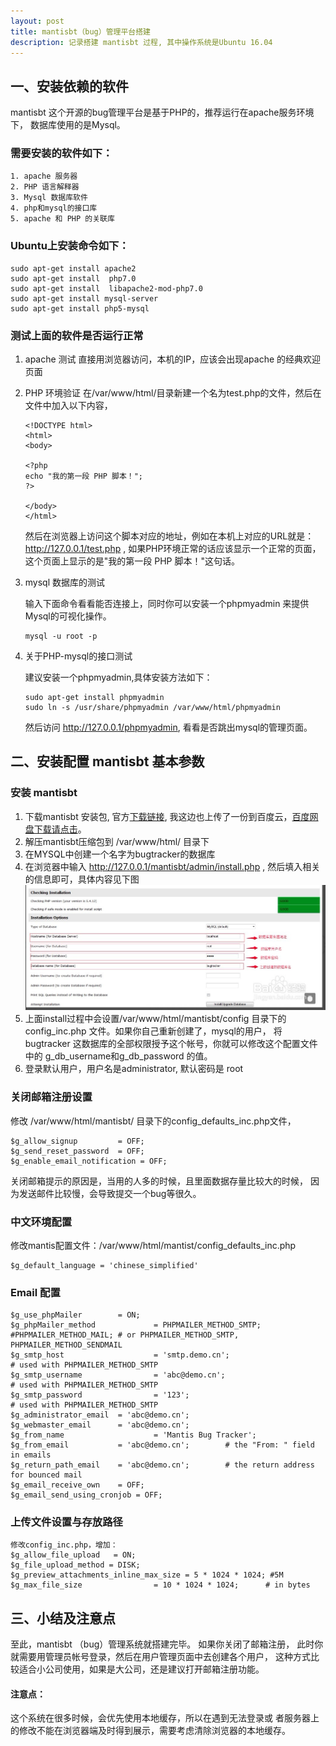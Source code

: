 ```yaml
---
layout: post
title: mantisbt（bug）管理平台搭建
description: 记录搭建 mantisbt 过程, 其中操作系统是Ubuntu 16.04
---
```


## 一、安装依赖的软件
mantisbt 这个开源的bug管理平台是基于PHP的，推荐运行在apache服务环境下，
数据库使用的是Mysql。

### 需要安装的软件如下：
	1. apache 服务器
	2. PHP 语言解释器
	3. Mysql 数据库软件
	4. php和mysql的接口库
	5. apache 和 PHP 的关联库

### Ubuntu上安装命令如下：

```
sudo apt-get install apache2
sudo apt-get install  php7.0
sudo apt-get install  libapache2-mod-php7.0
sudo apt-get install mysql-server
sudo apt-get install php5-mysql
```

### 测试上面的软件是否运行正常
1. apache 测试
直接用浏览器访问，本机的IP，应该会出现apache 的经典欢迎页面

2. PHP 环境验证
在/var/www/html/目录新建一个名为test.php的文件，然后在文件中加入以下内容，
	```
	<!DOCTYPE html>
	<html>
	<body>

	<?php
	echo "我的第一段 PHP 脚本！";
	?>

	</body>
	</html>

	```
	然后在浏览器上访问这个脚本对应的地址，例如在本机上对应的URL就是：
	http://127.0.0.1/test.php , 如果PHP环境正常的话应该显示一个正常的页面，
	这个页面上显示的是"我的第一段 PHP 脚本！"这句话。

3. mysql 数据库的测试

	输入下面命令看看能否连接上，同时你可以安装一个phpmyadmin
	来提供Mysql的可视化操作。

	```
	mysql -u root -p
	```

4. 关于PHP-mysql的接口测试

	建议安装一个phpmyadmin,具体安装方法如下：

	```
	sudo apt-get install phpmyadmin
	sudo ln -s /usr/share/phpmyadmin /var/www/html/phpmyadmin

	```
	然后访问 http://127.0.0.1/phpmyadmin, 看看是否跳出mysql的管理页面。


## 二、安装配置 mantisbt 基本参数

### 安装 mantisbt
1. 下载mantisbt 安装包,
官方[下载链接](https://jaist.dl.sourceforge.net/project/mantisbt/mantis-stable/2.14.0/mantisbt-2.14.0.zip),
我这边也上传了一份到百度云，[百度网盘下载请点击](https://pan.baidu.com/s/1xsL5_HUdNxBTlvo3E-5EBQ)。
2. 解压mantisbt压缩包到 /var/www/html/ 目录下
3. 在MYSQL中创建一个名字为bugtracker的数据库
4. 在浏览器中输入 http://127.0.0.1/mantisbt/admin/install.php , 然后填入相关的信息即可，具体内容见下图![](pic/2016-04-08/config.jpg)
5. 上面install过程中会设置/var/www/html/mantisbt/config 目录下的config_inc.php 文件。如果你自己重新创建了，mysql的用户，
将bugtracker 这数据库的全部权限授予这个帐号，你就可以修改这个配置文件中的
g_db_username和g_db_password 的值。
6. 登录默认用户，用户名是administrator, 默认密码是 root

### 关闭邮箱注册设置
修改 /var/www/html/mantisbt/ 目录下的config_defaults_inc.php文件，
```
$g_allow_signup         = OFF;
$g_send_reset_password  = OFF;
$g_enable_email_notification = OFF;
```
关闭邮箱提示的原因是，当用的人多的时候，且里面数据存量比较大的时候，
因为发送邮件比较慢，会导致提交一个bug等很久。

### 中文环境配置
修改mantis配置文件：/var/www/html/mantist/config_defaults_inc.php
```
$g_default_language = 'chinese_simplified'
```

### Email 配置

```
$g_use_phpMailer        = ON;
$g_phpMailer_method             = PHPMAILER_METHOD_SMTP; #PHPMAILER_METHOD_MAIL; # or PHPMAILER_METHOD_SMTP, PHPMAILER_METHOD_SENDMAIL
$g_smtp_host                    = 'smtp.demo.cn';                       # used with PHPMAILER_METHOD_SMTP
$g_smtp_username                = 'abc@demo.cn';                                        # used with PHPMAILER_METHOD_SMTP
$g_smtp_password                = '123';                                       # used with PHPMAILER_METHOD_SMTP
$g_administrator_email  = 'abc@demo.cn';
$g_webmaster_email      = 'abc@demo.cn';
$g_from_name                    = 'Mantis Bug Tracker';
$g_from_email           = 'abc@demo.cn';        # the "From: " field in emails
$g_return_path_email    = 'abc@demo.cn';        # the return address for bounced mail
$g_email_receive_own    = OFF;
$g_email_send_using_cronjob = OFF;
```

### 上传文件设置与存放路径

	修改config_inc.php，增加：
	$g_allow_file_upload   = ON;
	$g_file_upload_method = DISK;
	$g_preview_attachments_inline_max_size = 5 * 1024 * 1024; #5M
	$g_max_file_size                = 10 * 1024 * 1024;      # in bytes


## 三、小结及注意点
至此，mantisbt （bug）管理系统就搭建完毕。
如果你关闭了邮箱注册，
此时你就需要用管理员帐号登录，然后在用户管理页面中去创建各个用户，
这种方式比较适合小公司使用，如果是大公司，还是建议打开邮箱注册功能。

#### 注意点：
这个系统在很多时候，会优先使用本地缓存，所以在遇到无法登录或
者服务器上的修改不能在浏览器端及时得到展示，需要考虑清除浏览器的本地缓存。


